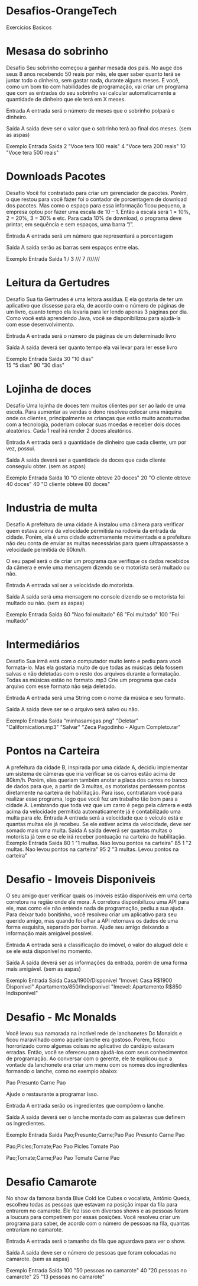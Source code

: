 # Desafios-OrangeTech
Exercicios Basicos

# Mesasa do sobrinho

Desafio
Seu sobrinho começou a ganhar mesada dos pais. No auge dos seus 8 anos recebendo 50 reais por mês, ele quer saber quanto terá se juntar todo o dinheiro, sem gastar nada, durante alguns meses. E você, como um bom tio com habilidades de programação, vai criar um programa que com as entradas do seu sobrinho vai calcular automaticamente a quantidade de dinheiro que ele terá em X meses.

Entrada
A entrada será o número de meses que o sobrinho polpará o dinheiro.

Saída
A saída deve ser o valor que o sobrinho terá ao final dos meses. (sem as aspas)

Exemplo
Entrada	Saída
     2	 "Voce tera 100 reais"
     4	 "Voce tera 200 reais"
    10	 "Voce tera 500 reais"
    
# Downloads Pacotes

Desafio
Você foi contratado para criar um gerenciador de pacotes. Porém, o que restou para você fazer foi o contador de porcentagem de download dos pacotes. Mas como o espaço para essa informação ficou pequeno, a empresa optou por fazer uma escala de 10 – 1. Então a escala será 1 = 10%, 2 = 20%, 3 = 30% e etc.
Para cada 10% de download, o programa deve printar, em sequência e sem espaços, uma barra “/”.

Entrada
A entrada será um número que representará a porcentagem

Saída
A saída serão as barras sem espaços entre elas.

Exemplo
Entrada	Saída
    1	           /
    3	          ///
    7	        ///////
    
# Leitura da Gertudres

Desafio
Sua tia Gertrudes é uma leitora assídua. E ela gostaria de ter um aplicativo que dissesse para ela, de acordo com o número de páginas de um livro, quanto tempo ela levaria para ler lendo apenas 3 páginas por dia. Como você está aprendendo Java, você se disponibilizou para ajudá-la com esse desenvolvimento.

Entrada
A entrada será o número de páginas de um determinado livro

Saída
A saída deverá ser quanto tempo ela vai levar para ler esse livro

Exemplo
Entrada	Saída
   30	    "10 dias"   
   15	      "5 dias"
   90	    "30 dias"

# Lojinha de doces

Desafio
Uma lojinha de doces tem muitos clientes por ser ao lado de uma escola. Para aumentar as vendas o dono resolveu colocar uma máquina onde os clientes, principalmente as crianças que estão muito acostumadas com a tecnologia, poderiam colocar suas moedas e receber dois doces aleatórios. Cada 1 real irá render 2 doces aleatórios.

Entrada
A entrada será a quantidade de dinheiro que cada cliente, um por vez, possui.

Saída
A saída deverá ser a quantidade de doces que cada cliente conseguiu obter. (sem as aspas)

Exemplo
Entrada	Saída
   10	 "O cliente obteve 20 doces"
   20	 "O cliente obteve 40 doces"
   40	 "O cliente obteve 80 doces"

# Industria de multa

Desafio
A prefeitura de uma cidade A instalou uma câmera para verificar quem estava acima da velocidade permitida na rodovia da entrada da cidade. Porém, ela é uma cidade extremamente movimentada e a prefeitura não deu conta de enviar as multas necessárias para quem ultrapassasse a velocidade permitida de 60km/h.

O seu papel será o de criar um programa que verifique os dados recebidos da câmera e envie uma mensagem dizendo se o motorista será multado ou não.

Entrada
A entrada vai ser a velocidade do motorista.

Saída
A saída será uma mensagem no console dizendo se o motorista foi multado ou não. (sem as aspas)

Exemplo
Entrada	Saída
   60	 "Nao foi multado"
   68	    "Foi multado"
  100	    "Foi multado"

# Intermediários

Desafio
Sua irmã está com o computador muito lento e pediu para você formata-lo. Mas ela gostaria muito de que todas as músicas dela fossem salvas e não deletadas com o resto dos arquivos durante a formatação. Todas as músicas estão no formato .mp3
Crie um programa que cada arquivo com esse formato não seja deletado.

Entrada
A entrada será uma String com o nome da música e seu formato.

Saída
A saída deve ser se o arquivo será salvo ou não.

Exemplo
Entrada	Saída
   "minhasamigas.png"  	      "Deletar"
   "Californication.mp3"	      "Salvar"
   "Zeca Pagodinho - Algum Completo.rar"
   
# Pontos na Carteira
   
A prefeitura da cidade B, inspirada por uma cidade A, decidiu implementar um sistema de câmeras que iria verificar se os carros estão acima de 80km/h. Porém, eles queriam também anotar a placa dos carros no banco de dados para que, a partir de 3 multas, os motoristas perdessem pontos diretamente na carteira de habilitação. Para isso, contrataram você para realizar esse programa, logo que você fez um trabalho tão bom para a cidade A.
Lembrando que toda vez que um carro é pego pela câmera e está acima da velocidade permitida automaticamente já é contabilizado uma multa para ele.
Entrada
A entrada será a velocidade que o veículo está e quantas multas ele já recebeu. Se ele estiver acima da velocidade, deve ser somado mais uma multa.
Saida
A saída deverá ser quantas multas o motorista já tem e se ele irá receber pontuação na carteira de habilitação.
Exemplo
Entrada	Saída
80
1	"1 multas. Nao levou pontos na carteira"
85
1	"2 multas. Nao levou pontos na carteira"
95
2	"3 multas. Levou pontos na carteira"
  
# Desafio - Imoveis Disponiveis
O seu amigo quer verificar quais os imóveis estão disponíveis em uma certa corretora na região onde ele mora. A corretora disponibilizou uma API para ele, mas como ele não entende nada de programação, pediu a sua ajuda. Para deixar tudo bonitinho, você resolveu criar um aplicativo para seu querido amigo, mas quando foi olhar a API retornava os dados de uma forma esquisita, separado por barras. Ajude seu amigo deixando a informação mais amigável possível.

Entrada
A entrada será a classificação do imóvel, o valor do aluguel dele e se ele está disponível no momento.

Saída
A saída deverá ser as informações da entrada, porém de uma forma mais amigável. (sem as aspas)

Exemplo
Entrada	Saída
  Casa/1900/Disponivel	 "Imovel: Casa R$1900 Disponivel"
  Apartamento/850/Indisponivel 	 "Imovel: Apartamento R$850 Indisponivel"
  
# Desafio - Mc Monalds
Você levou sua namorada na incrível rede de lanchonetes Dc Monalds e ficou maravilhado como aquele lanche era gostoso. Porém, ficou horrorizado como algumas coisas no aplicativo do cardápio estavam erradas. Então, você se ofereceu para ajudá-los com seus conhecimentos de programação. Ao conversar com o gerente, ele te explicou que a vontade da lanchonete era criar um menu com os nomes dos ingredientes formando o lanche, como no exemplo abaixo:

Pao
Presunto
Carne
Pao

Ajude o restaurante a programar isso.

Entrada
A entrada serão os ingredientes que compõem o lanche.

Saída
A saída deverá ser o lanche montado com as palavras que definem os ingredientes.

Exemplo
Entrada	                              Saída
Pao;Presunto;Carne;Pao     	          Pao
                                      Presunto
                                      Carne
                                      Pao

Pao;Picles;Tomate;Pao 	              Pao
                                      Picles
                                      Tomate
                                      Pao

Pao;Tomate;Carne;Pao	              Pao
                                      Tomate
                                      Carne
                                      Pao

# Desafio Camarote
No show da famosa banda Blue Cold Ice Cubes o vocalista, Antônio Queda, escolheu todas as pessoas que estavam na posição impar da fila para entrarem no camarote. Ele fez isso em diversos shows e as pessoas foram a loucura para competirem por essas posições. Você resolveu criar um programa para saber, de acordo com o número de pessoas na fila, quantas entrariam no camarote.

Entrada
A entrada será o tamanho da fila que aguardava para ver o show.

Saída
A saída deve ser o número de pessoas que foram colocadas no camarote. (sem as aspas)

Exemplo
Entrada	Saída
   100	"50 pessoas no camarote"
    40	"20 pessoas no camarote"
    25	"13 pessoas no camarote"
